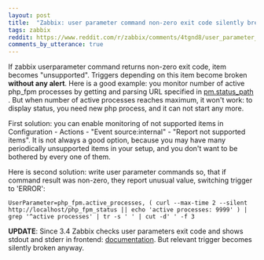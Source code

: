```yaml
---
layout: post
title:  "Zabbix: user parameter command non-zero exit code silently breaks triggers"
tags: zabbix
reddit: https://www.reddit.com/r/zabbix/comments/4tgnd8/user_parameter_command_nonzero_exit_code_silently/
comments_by_utterance: true
---
```


If zabbix userparameter command returns non-zero exit code, item becomes "unsupported". Triggers depending on this item become broken **without any alert**. Here is a good example: you monitor number of active php_fpm processes by getting and parsing URL specified in [pm.status_path](http://php.net/manual/en/install.fpm.configuration.php) . But when number of active processes reaches maximum, it won't work: to display status, you need new php process, and it can not start any more.

First solution: you can enable monitoring of not supported items in Configuration - Actions - "Event source:internal" - "Report not supported items". It is not always a good option, because you may have many periodically unsupported items in your setup, and you don't want to be bothered by every one of them.

Here is second solution: write user parameter commands so, that if command result was non-zero, they report unusual value, switching trigger to 'ERROR':

```config
UserParameter=php_fpm.active_processes, ( curl --max-time 2 --silent http://localhost/php_fpm_status || echo 'active processes: 9999' ) | grep '^active processes' | tr -s ' ' | cut -d' ' -f 3
```

**UPDATE**: Since 3.4 Zabbix checks user parameters exit code and shows stdout and stderr in frontend: [documentation](https://www.zabbix.com/documentation/3.4/manual/appendix/command_execution#exit_code_checking). But relevant trigger becomes silently broken anyway.
